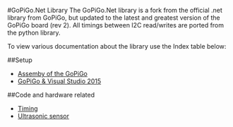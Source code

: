 #GoPiGo.Net Library
The GoPiGo.Net library is a fork from the official .net library from GoPiGo, but updated to the latest and greatest version of the GoPiGo board (rev 2).
All timings between I2C read/writes are ported from the python library.

To view various documentation about the library use the Index table below:

##Setup
- [Assemby of the GoPiGo](https://github.com/tobania/GoPiGo.Net/blob/master/Wiki/Assembly.md)
- [GoPiGo & Visual Studio 2015](https://github.com/tobania/GoPiGo.Net/blob/master/Wiki/VisualStudioSetup.md)

##Code and hardware related
- [Timing](https://github.com/tobania/GoPiGo.Net/blob/master/Wiki/Timing.md)
- [Ultrasonic sensor](https://github.com/tobania/GoPiGo.Net/blob/master/Wiki/UltrasonicSensor.md)